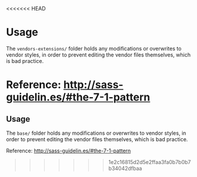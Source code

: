 <<<<<<< HEAD
# Usage

The `vendors-extensions/` folder holds any modifications or overwrites to vendor styles, in order to prevent editing the vendor files themselves, which is bad practice.

Reference: <http://sass-guidelin.es/#the-7-1-pattern>
=======
## Usage

The `base/` folder holds any modifications or overwrites to vendor styles,
in order to prevent editing the vendor files themselves, which is bad
practice.

Reference: http://sass-guidelin.es/#the-7-1-pattern
>>>>>>> 1e2c16815d2d5e2ffaa3fa0b7b0b7b34042dfbaa

